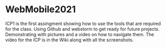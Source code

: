 # WebMobile2021
ICP1 is the first assingment showing how to use the tools that are required for the class. Using Github and webstorm to get ready for future projects. Demonstrating with pictures and a video on how to navigate them. The video for the ICP is in the Wiki along with all the screenshots.
